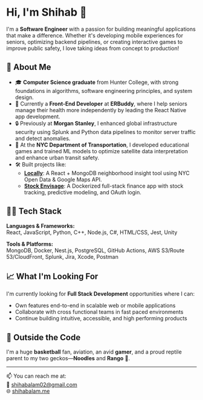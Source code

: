 # Hi, I'm Shihab 👋

I'm a **Software Engineer** with a passion for building meaningful applications that make a difference. Whether it's developing mobile experiences for seniors, optimizing backend pipelines, or creating interactive games to improve public safety, I love taking ideas from concept to production!

## 🚀 About Me

- 🎓 **Computer Science graduate** from Hunter College, with strong foundations in algorithms, software engineering principles, and system design.
- 💼 Currently a **Front-End Developer** at **ERBuddy**, where I help seniors manage their health more independently by leading the React Native app development.
- 🔒 Previously at **Morgan Stanley**, I enhanced global infrastructure security using Splunk and Python data pipelines to monitor server traffic and detect anomalies.
- 🗽 At the **NYC Department of Transportation**, I developed educational games and trained ML models to optimize satellite data interpretation and enhance urban transit safety.
- 🛠️ Built projects like:
  - [**Locally**](#): A React + MongoDB neighborhood insight tool using NYC Open Data & Google Maps API.
  - [**Stock Envisage**](#): A Dockerized full-stack finance app with stock tracking, predictive modeling, and OAuth login.

## 👨‍💻 Tech Stack

**Languages & Frameworks:**  
React, JavaScript, Python, C++, Node.js, C#, HTML/CSS, Jest, Unity

**Tools & Platforms:**  
MongoDB, Docker, Nest.js, PostgreSQL, GitHub Actions, AWS S3/Route 53/CloudFront, Splunk, Jira, Xcode, Postman

## 📈 What I'm Looking For

I'm currently looking for **Full Stack Development** opportunities where I can:

- Own features end-to-end in scalable web or mobile applications
- Collaborate with cross functional teams in fast paced environments
- Continue building intuitive, accessible, and high performing products

## 🏀 Outside the Code

I'm a huge **basketball** fan, aviation, an avid **gamer**, and a proud reptile parent to my two geckos—**Noodles** and **Rango** 🦎.

---

📫 You can reach me at:  
📧 [shihabalam02@gmail.com](mailto:shihabalam02@gmail.com)  
🌐 [shihabalam.me](http://shihabalam.me)


<!--
**SALAM507/salam507** is a ✨ _special_ ✨ repository because its `README.md` (this file) appears on your GitHub profile.

Here are some ideas to get you started:

- 🔭 I’m currently working on ...
- 🌱 I’m currently learning ...
- 👯 I’m looking to collaborate on ...
- 🤔 I’m looking for help with ...
- 💬 Ask me about ...
- 📫 How to reach me: ...
- 😄 Pronouns: ...
- ⚡ Fun fact: ...
-->
